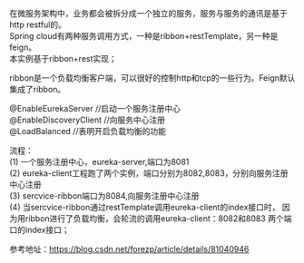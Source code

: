 在微服务架构中，业务都会被拆分成一个独立的服务，服务与服务的通讯是基于http restful的。    
Spring cloud有两种服务调用方式，一种是ribbon+restTemplate，另一种是feign。     
本实例基于ribbon+rest实现；      

ribbon是一个负载均衡客户端，可以很好的控制http和tcp的一些行为。Feign默认集成了ribbon。   

@EnableEurekaServer   //启动一个服务注册中心     
@EnableDiscoveryClient  //向服务中心注册     
@LoadBalanced //表明开启负载均衡的功能     

流程：   
(1) 一个服务注册中心，eureka-server,端口为8081   
(2) eureka-client工程跑了两个实例，端口分别为8082,8083，分别向服务注册中心注册    
(3) sercvice-ribbon端口为8084,向服务注册中心注册    
(4) 当sercvice-ribbon通过restTemplate调用eureka-client的index接口时，
因为用ribbon进行了负载均衡，会轮流的调用eureka-client：8082和8083 两个端口的index接口；    

参考地址：https://blog.csdn.net/forezp/article/details/81040946


